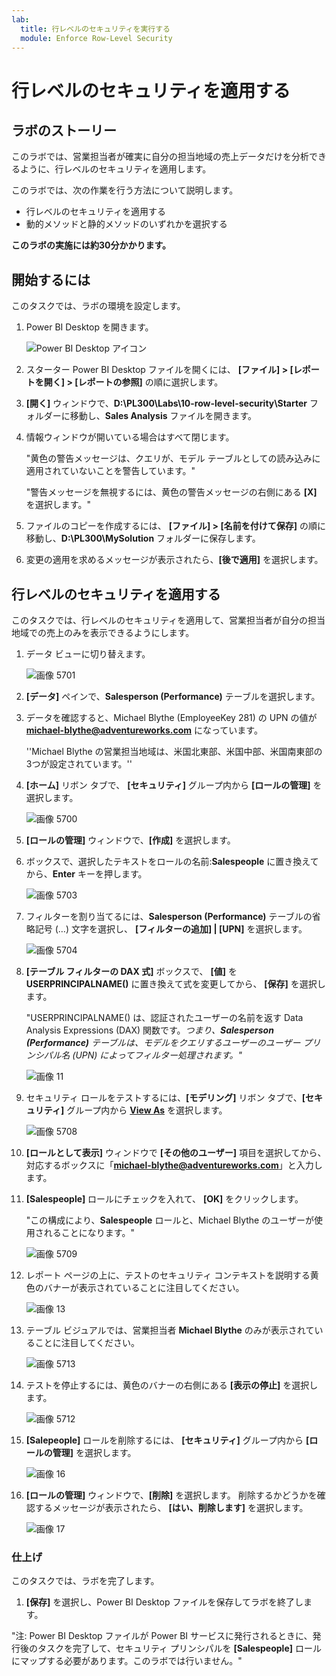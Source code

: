 ```yaml
---
lab:
  title: 行レベルのセキュリティを実行する
  module: Enforce Row-Level Security
---
```



# **行レベルのセキュリティを適用する**

## **ラボのストーリー**

このラボでは、営業担当者が確実に自分の担当地域の売上データだけを分析できるように、行レベルのセキュリティを適用します。

このラボでは、次の作業を行う方法について説明します。

- 行レベルのセキュリティを適用する
- 動的メソッドと静的メソッドのいずれかを選択する

**このラボの実施には約30分かかります。**

## **開始するには**

このタスクでは、ラボの環境を設定します。

1. Power BI Desktop を開きます。

    ![Power BI Desktop アイコン](./image/10/02-load-data-with-power-query-in-power-bi-desktop_image1.png)

1. スターター Power BI Desktop ファイルを開くには、 **[ファイル] > [レポートを開く] > [レポートの参照]** の順に選択します。

1. **[開く]** ウィンドウで、**D:\PL300\Labs\10-row-level-security\Starter** フォルダーに移動し、**Sales Analysis** ファイルを開きます。

1. 情報ウィンドウが開いている場合はすべて閉じます。

    "黄色の警告メッセージは、クエリが、モデル テーブルとしての読み込みに適用されていないことを警告しています。"

    "警告メッセージを無視するには、黄色の警告メッセージの右側にある **[X]** を選択します。"

1. ファイルのコピーを作成するには、 **[ファイル] > [名前を付けて保存]** の順に移動し、**D:\PL300\MySolution** フォルダーに保存します。

1. 変更の適用を求めるメッセージが表示されたら、**[後で適用]** を選択します。

## **行レベルのセキュリティを適用する**

このタスクでは、行レベルのセキュリティを適用して、営業担当者が自分の担当地域での売上のみを表示できるようにします。

1. データ ビューに切り替えます。

   ![画像 5701](./image/10/04-configure-data-model-in-power-bi-desktop-advanced_image20.png)

1. **[データ]** ペインで、**Salesperson (Performance)** テーブルを選択します。


1. データを確認すると、Michael Blythe (EmployeeKey 281) の UPN の値が **michael-blythe@adventureworks.com** になっています。
   
    ''Michael Blythe の営業担当地域は、米国北東部、米国中部、米国南東部の 3つが設定されています。''

1. **[ホーム]** リボン タブで、 **[セキュリティ]** グループ内から **[ロールの管理]** を選択します。

    ![画像 5700](./image/10/04-configure-data-model-in-power-bi-desktop-advanced_image21.png)

1. **[ロールの管理]** ウィンドウで、**[作成]** を選択します。

1. ボックスで、選択したテキストをロールの名前:**Salespeople** に置き換えてから、**Enter** キーを押します。

   ![画像 5703](./image/10/04-configure-data-model-in-power-bi-desktop-advanced_image23.png)

1. フィルターを割り当てるには、**Salesperson (Performance)** テーブルの省略記号 (…) 文字を選択し、 **[フィルターの追加] \| [UPN]** を選択します。

   ![画像 5704](./image/10/04-configure-data-model-in-power-bi-desktop-advanced_image24.png)

1. **[テーブル フィルターの DAX 式]** ボックスで、 **[値]** を **USERPRINCIPALNAME()** に置き換えて式を変更してから、 **[保存]** を選択します。
   
    "USERPRINCIPALNAME() は、認証されたユーザーの名前を返す Data Analysis Expressions (DAX) 関数です。*つまり、**Salesperson (Performance)** テーブルは、モデルをクエリするユーザーのユーザー プリンシパル名 (UPN) によってフィルター処理されます。"*

   ![画像 11](./image/10/04-configure-data-model-in-power-bi-desktop-advanced_image25.png)

1. セキュリティ ロールをテストするには、**[モデリング]** リボン タブで、**[セキュリティ]** グループ内から **[View As](表示方法)** を選択します。

   ![画像 5708](./image/10/04-configure-data-model-in-power-bi-desktop-advanced_image27.png)

1. **[ロールとして表示]** ウィンドウで **[その他のユーザー]** 項目を選択してから、対応するボックスに「**michael-blythe@adventureworks.com**」と入力します。

1. **[Salespeople]** ロールにチェックを入れて、 **[OK]** をクリックします。
   
    "この構成により、**Salespeople** ロールと、Michael Blythe のユーザーが使用されることになります。"

   ![画像 5709](./image/10/04-configure-data-model-in-power-bi-desktop-advanced_image28.png)

1. レポート ページの上に、テストのセキュリティ コンテキストを説明する黄色のバナーが表示されていることに注目してください。

   ![画像 13](./image/10/04-configure-data-model-in-power-bi-desktop-advanced_image30.png)

1. テーブル ビジュアルでは、営業担当者 **Michael Blythe** のみが表示されていることに注目してください。

   ![画像 5713](./image/10/04-configure-data-model-in-power-bi-desktop-advanced_image31.png)

1. テストを停止するには、黄色のバナーの右側にある **[表示の停止]** を選択します。

   ![画像 5712](./image/10/04-configure-data-model-in-power-bi-desktop-advanced_image32.png)

1. **[Salepeople]** ロールを削除するには、 **[セキュリティ]** グループ内から **[ロールの管理]** を選択します。

   ![画像 16](./image/10/04-configure-data-model-in-power-bi-desktop-advanced_image33.png)

1. **[ロールの管理]** ウィンドウで、**[削除]** を選択します。 削除するかどうかを確認するメッセージが表示されたら、 **[はい、削除します]** を選択します。

   ![画像 17](./image/10/04-configure-data-model-in-power-bi-desktop-advanced_image34.png)

### **仕上げ**

このタスクでは、ラボを完了します。

1. **[保存]** を選択し、Power BI Desktop ファイルを保存してラボを終了します。

"注: Power BI Desktop ファイルが Power BI サービスに発行されるときに、発行後のタスクを完了して、セキュリティ プリンシパルを **[Salespeople]** ロールにマップする必要があります。このラボでは行いません。"
